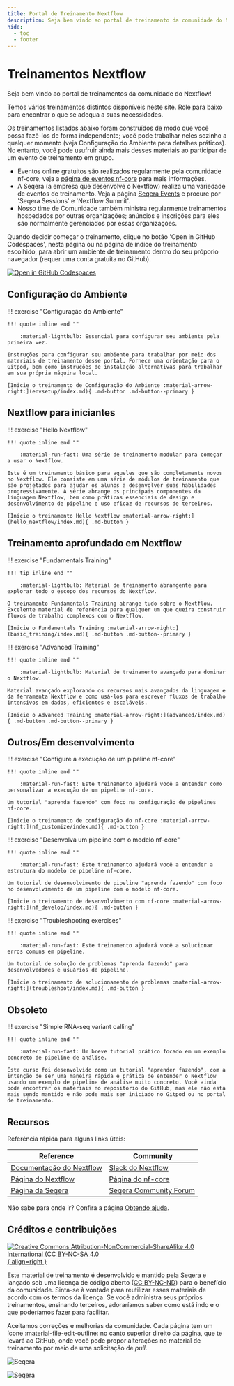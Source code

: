 ```yaml
---
title: Portal de Treinamento Nextflow
description: Seja bem vindo ao portal de treinamento da comunidade do Nextflow!
hide:
  - toc
  - footer
---
```


# Treinamentos Nextflow

Seja bem vindo ao portal de treinamentos da comunidade do Nextflow!

Temos vários treinamentos distintos disponíveis neste site. Role para baixo para encontrar o que se adequa a suas necessidades.

Os treinamentos listados abaixo foram construídos de modo que você possa fazê-los de forma independente; você pode trabalhar neles sozinho a qualquer momento (veja Configuração do Ambiente para detalhes práticos). No entanto, você pode usufruir ainda mais desses materiais ao participar de um evento de treinamento em grupo.

- Eventos online gratuitos são realizados regularmente pela comunidade nf-core, veja a [página de eventos nf-core](https://nf-co.re/events) para mais informações.
- A Seqera (a empresa que desenvolve o Nextflow) realiza uma variedade de eventos de treinamento. Veja a página [Seqera Events](https://seqera.io/events/) e procure por 'Seqera Sessions' e 'Nextflow Summit'.
- Nosso time de Comunidade também ministra regularmente treinamentos hospedados por outras organizações; anúncios e inscrições para eles são normalmente gerenciados por essas organizações.

Quando decidir começar o treinamento, clique no botão 'Open in GitHub Codespaces', nesta página ou na página de índice do treinamento escolhido, para abrir um ambiente de treinamento dentro do seu próporio navegador (requer uma conta gratuita no GitHub).

[![Open in GitHub Codespaces](https://github.com/codespaces/badge.svg)](https://codespaces.new/nextflow-io/training?quickstart=1&ref=master)

## Configuração do Ambiente

!!! exercise "Configuração do Ambiente"

    !!! quote inline end ""

        :material-lightbulb: Essencial para configurar seu ambiente pela primeira vez.

    Instruções para configurar seu ambiente para trabalhar por meio dos materiais de treinamento desse portal. Fornece uma orientação para o Gitpod, bem como instruções de instalação alternativas para trabalhar em sua própria máquina local.

    [Inicie o treinamento de Configuração do Ambiente :material-arrow-right:](envsetup/index.md){ .md-button .md-button--primary }

## Nextflow para iniciantes

!!! exercise "Hello Nextflow"

    !!! quote inline end ""

        :material-run-fast: Uma série de treinamento modular para começar a usar o Nextflow.

    Este é um treinamento básico para aqueles que são completamente novos no Nextflow. Ele consiste em uma série de módulos de treinamento que são projetados para ajudar os alunos a desenvolver suas habilidades progressivamente. A série abrange os principais componentes da linguagem Nextflow, bem como práticas essenciais de design e desenvolvimento de pipeline e uso eficaz de recursos de terceiros.

    [Inicie o treinamento Hello Nextflow :material-arrow-right:](hello_nextflow/index.md){ .md-button }

## Treinamento aprofundado em Nextflow

!!! exercise "Fundamentals Training"

    !!! tip inline end ""

        :material-lightbulb: Material de treinamento abrangente para explorar todo o escopo dos recursos do Nextflow.

    O treinamento Fundamentals Training abrange tudo sobre o Nextflow. Excelente material de referência para qualquer um que queira construir fluxos de trabalho complexos com o Nextflow.

    [Inicie o Fundamentals Training :material-arrow-right:](basic_training/index.md){ .md-button .md-button--primary }

!!! exercise "Advanced Training"

    !!! quote inline end ""

        :material-lightbulb: Material de treinamento avançado para dominar o Nextflow.

    Material avançado explorando os recursos mais avançados da linguagem e da ferramenta Nextflow e como usá-los para escrever fluxos de trabalho intensivos em dados, eficientes e escaláveis.

    [Inicie o Advanced Training :material-arrow-right:](advanced/index.md){ .md-button .md-button--primary }

## Outros/Em desenvolvimento

!!! exercise "Configure a execução de um pipeline nf-core"

    !!! quote inline end ""

        :material-run-fast: Este treinamento ajudará você a entender como personalizar a execução de um pipeline nf-core.

    Um tutorial "aprenda fazendo" com foco na configuração de pipelines nf-core.

    [Inicie o treinamento de configuração do nf-core :material-arrow-right:](nf_customize/index.md){ .md-button }

!!! exercise "Desenvolva um pipeline com o modelo nf-core"

    !!! quote inline end ""

        :material-run-fast: Este treinamento ajudará você a entender a estrutura do modelo de pipeline nf-core.

    Um tutorial de desenvolvimento de pipeline "aprenda fazendo" com foco no desenvolvimento de um pipeline com o modelo nf-core.

    [Inicie o treinamento de desenvolvimento com nf-core :material-arrow-right:](nf_develop/index.md){ .md-button }

!!! exercise "Troubleshooting exercises"

    !!! quote inline end ""

        :material-run-fast: Este treinamento ajudará você a solucionar erros comuns em pipeline.

    Um tutorial de solução de problemas "aprenda fazendo" para desenvolvedores e usuários de pipeline.

    [Inicie o treinamento de solucionamento de problemas :material-arrow-right:](troubleshoot/index.md){ .md-button }

## Obsoleto

!!! exercise "Simple RNA-seq variant calling"

    !!! quote inline end ""

        :material-run-fast: Um breve tutorial prático focado em um exemplo concreto de pipeline de análise.

    Este curso foi desenvolvido como um tutorial "aprender fazendo", com a intenção de ser uma maneira rápida e prática de entender o Nextflow usando um exemplo de pipeline de análise muito concreto. Você ainda pode encontrar os materiais no repositório do GitHub, mas ele não está mais sendo mantido e não pode mais ser iniciado no Gitpod ou no portal de treinamento.

## Recursos

Referência rápida para alguns links úteis:

| Reference                                                              |  Community                                                      |
| ---------------------------------------------------------------------- | --------------------------------------------------------------- |
| [Documentação do Nextflow](https://nextflow.io/docs/latest/index.html) | [Slack do Nextflow](https://www.nextflow.io/slack-invite.html)  |
| [Página do Nextflow](https://nextflow.io/)                             | [Página do nf-core](https://nf-co.re/)                          |
| [Página da Seqera](https://seqera.io/)                                 | [Seqera Community Forum](https://community.seqera.io)           |

Não sabe para onde ir? Confira a página [Obtendo ajuda](help.md).

## Créditos e contribuições

[![Creative Commons Attribution-NonCommercial-ShareAlike 4.0 International (CC BY-NC-SA 4.0](assets/img/cc_by-nc-nd.svg){ align=right }](https://creativecommons.org/licenses/by-nc-nd/4.0/)

Este material de treinamento é desenvolvido e mantido pela [Seqera](https://seqera.io) e lançado sob uma licença de código aberto ([CC BY-NC-ND](https://creativecommons.org/licenses/by-nc-nd/4.0/)) para o benefício da comunidade. Sinta-se à vontade para reutilizar esses materiais de acordo com os termos da licença. Se você administra seus próprios treinamentos, ensinando terceiros, adoraríamos saber como está indo e o que poderíamos fazer para facilitar.

Aceitamos correções e melhorias da comunidade. Cada página tem um ícone :material-file-edit-outline: no canto superior direito da página, que te levará ao GitHub, onde você pode propor alterações no material de treinamento por meio de uma solicitação de _pull_.

<div markdown class="homepage_logos">

![Seqera](assets/img/seqera_logo.png#only-light)

![Seqera](assets/img/seqera_logo_dark.png#only-dark)

</div>
